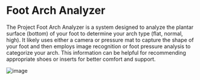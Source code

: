 # Foot Arch Analyzer
 The Project Foot Arch Analyzer is a system designed to analyze the plantar surface (bottom) of your foot to determine your arch type (flat, normal, high).  It likely uses either a camera or pressure mat to capture the shape of your foot and then employs image recognition or foot pressure analysis to categorize your arch.  This information can be helpful for recommending appropriate shoes or inserts for better comfort and support.

![image](https://github.com/user-attachments/assets/d4047ed6-6e5d-486e-a28d-6642780bde5b)
